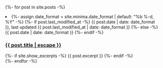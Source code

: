 {%- for post in site.posts -%}
<li>
  {%- assign date_format = site.minima.date_format | default: "%b %-d, %Y" -%}
  <span class="post-meta">
    {%- if post.last_modified_at -%}
      {{ post.date | date: date_format }}, last updated {{ post.last_modified_at | date: date_format }}
    {%- else -%}
      {{ post.date | date: date_format }}
    {%- endif -%}
  </span>
  <h3>
    <a class="post-link" href="{{ post.url | relative_url }}">
      {{ post.title | escape }}
    </a>
  </h3>
  {%- if site.show_excerpts -%}
    {{ post.excerpt }}
  {%- endif -%}
</li>
{%- endfor -%}
